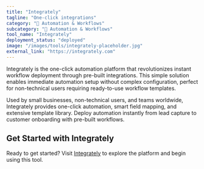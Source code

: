 ```yaml
---
title: "Integrately"
tagline: "One-click integrations"
category: "🔄 Automation & Workflows"
subcategory: "🔄 Automation & Workflows"
tool_name: "Integrately"
deployment_status: "deployed"
image: "/images/tools/integrately-placeholder.jpg"
external_link: "https://integrately.com"
---
```

Integrately is the one-click automation platform that revolutionizes instant workflow deployment through pre-built integrations. This simple solution enables immediate automation setup without complex configuration, perfect for non-technical users requiring ready-to-use workflow templates.

Used by small businesses, non-technical users, and teams worldwide, Integrately provides one-click automation, smart field mapping, and extensive template library. Deploy automation instantly from lead capture to customer onboarding with pre-built workflows.

## Get Started with Integrately

Ready to get started? Visit [Integrately](https://integrately.com) to explore the platform and begin using this tool.